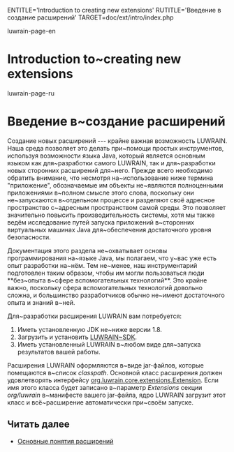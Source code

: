 
ENTITLE='Introduction to creating new extensions'
RUTITLE='Введение в создание расширений'
TARGET=doc/ext/intro/index.php

luwrain-page-en

# Introduction to~creating new extensions


luwrain-page-ru

# Введение в~создание расширений

Создание новых расширений --- крайне важная возможность LUWRAIN.
Наша среда позволяет это делать при~помощи простых инструментов, используя возможности языка Java,
который является основным языком как для~разработки самого LUWRAIN,
так и для~разработки новых сторонних расширений для~него. 
Прежде всего необходимо обратить внимание, что несмотря на~использование ниже термина "приложение",
обозначаемые им объекты не~являются полноценными приложениями в~полном смысле этого слова,
поскольку они не~запускаются в~отдельном процессе и разделяют своё адресное пространство с~адресным пространством самой среды.
Это позволяет значительно повысить производительность системы,
хотя мы также ведём исследование путей запуска приложений в~сторонних виртуальных машинах Java для~обеспечения достаточного уровня безопасности.

Документация этого раздела не~охватывает основы программирования на~языке Java,
мы полагаем, что у~вас уже есть опыт разработки на~нём.
Тем не~менее, наш инструментарий подготовлен таким образом,
чтобы им могли пользоваться люди **без~опыта в~сфере   вспомогательных технологий**.
Это крайне важно, поскольку сфера вспомогательных технологий довольно сложна,
и большинство разработчиков обычно не~имеют достаточного опыта и знаний в~ней.

Для~разработки расширения LUWRAIN вам потребуется:

1. Иметь установленную JDK не~ниже версии 1.8.
2. Загрузить и установить [LUWRAIN~SDK](local:/download/sdk).
3. Иметь установленный LUWRAIN в~любом виде для~запуска результатов вашей работы.

Расширения LUWRAIN оформляются в~виде jar-файлов,
которые помещаются в~список *classpath*.
Основной класс расширения должен удовлетворять интерфейсу  [org.luwrain.core.extensions.Extension](http://luwrain.org/api/org/luwrain/core/extensions/Extension.html).
Если имя этого класса будет записано в~параметр *Extensions* секции *org/luwrain* в~манифесте вашего jar-файла,
ядро LUWRAIN загрузит этот класс и всё~расширение автоматически при~своём запуске.


## Читать далее

* [Основные понятия расширений](local:/doc/new-app/essentials/)

